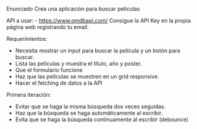 Enunciado
Crea una aplicación para buscar películas

API a usar: - https://www.omdbapi.com/ Consigue la API Key en la propia página web registrando tu email.

Requerimientos:

- Necesita mostrar un input para buscar la película y un botón para buscar.
- Lista las películas y muestra el título, año y poster.
- Que el formulario funcione
- Haz que las películas se muestren en un grid responsive.
- Hacer el fetching de datos a la API

Primera iteración:

- Evitar que se haga la misma búsqueda dos veces seguidas.
- Haz que la búsqueda se haga automáticamente al escribir.
- Evita que se haga la búsqueda continuamente al escribir (debounce)

